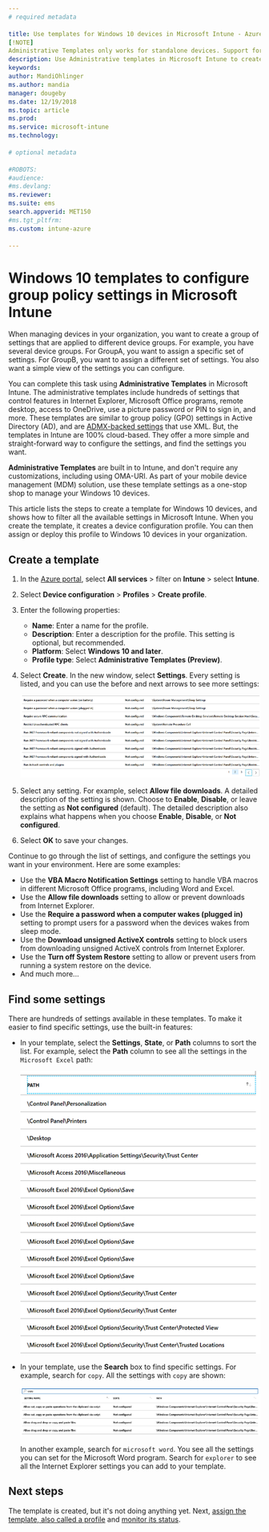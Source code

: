 ```yaml
---
# required metadata

title: Use templates for Windows 10 devices in Microsoft Intune - Azure | Microsoft Docs
[!NOTE]
Administrative Templates only works for standalone devices. Support for SCCM co-managed devices will be coming shortly.
description: Use Administrative templates in Microsoft Intune to create groups of settings for Windows 10 devices. Use these settings in a device configuration profile to control Office programs, secure features in Internet Explorer, control access to OneDrive, use remote desktop features, enable AutoPlay, set power management settings, use HTTP printing, use different user logon options, and control the event log size.
keywords:
author: MandiOhlinger
ms.author: mandia
manager: dougeby
ms.date: 12/19/2018
ms.topic: article
ms.prod:
ms.service: microsoft-intune
ms.technology:

# optional metadata

#ROBOTS:
#audience:
#ms.devlang:
ms.reviewer:
ms.suite: ems
search.appverid: MET150
#ms.tgt_pltfrm:
ms.custom: intune-azure

---
```


# Windows 10 templates to configure group policy settings in Microsoft Intune

When managing devices in your organization, you want to create a group of settings that are applied to different device groups. For example, you have several device groups. For GroupA, you want to assign a specific set of settings. For GroupB, you want to assign a different set of settings. You also want a simple view of the settings you can configure.

You can complete this task using **Administrative Templates** in Microsoft Intune. The administrative templates include hundreds of settings that control features in Internet Explorer, Microsoft Office programs, remote desktop, access to OneDrive, use a picture password or PIN to sign in, and more. These templates are similar to group policy (GPO) settings in Active Directory (AD), and are [ADMX-backed settings](https://docs.microsoft.com/windows/client-management/mdm/understanding-admx-backed-policies) that use XML. But, the templates in Intune are 100% cloud-based. They offer a more simple and straight-forward way to configure the settings, and find the settings you want.

**Administrative Templates** are built in to Intune, and don't require any customizations, including using OMA-URI. As part of your mobile device management (MDM) solution, use these template settings as a one-stop shop to manage your Windows 10 devices.

This article lists the steps to create a template for Windows 10 devices, and shows how to filter all the available settings in Microsoft Intune. When you create the template, it creates a device configuration profile. You can then assign or deploy this profile to Windows 10 devices in your organization.

## Create a template

1. In the [Azure portal](https://portal.azure.com), select **All services** > filter on **Intune** > select **Intune**.
2. Select **Device configuration** > **Profiles** > **Create profile**.
3. Enter the following properties:

    - **Name**: Enter a name for the profile.
    - **Description**: Enter a description for the profile. This setting is optional, but recommended.
    - **Platform**: Select **Windows 10 and later**.
    - **Profile type**: Select **Administrative Templates (Preview)**.

4. Select **Create**. In the new window, select **Settings**. Every setting is listed, and you can use the before and next arrows to see more settings:

    ![See a sample list of settings and use previous and next buttons](./media/administrative-templates-windows/sample-settings-list-next-page.png)

5. Select any setting. For example, select **Allow file downloads**. A detailed description of the setting is shown. Choose to **Enable**, **Disable**, or leave the setting as **Not configured** (default). The detailed description also explains what happens when you choose **Enable**, **Disable**, or **Not configured**.
6. Select **OK** to save your changes.

Continue to go through the list of settings, and configure the settings you want in your environment. Here are some examples:

- Use the **VBA Macro Notification Settings** setting to handle VBA macros in different Microsoft Office programs, including Word and Excel.
- Use the **Allow file downloads** setting to allow or prevent downloads from Internet Explorer.
- Use the **Require a password when a computer wakes (plugged in)** setting to prompt users for a password when the devices wakes from sleep mode.
- Use the **Download unsigned ActiveX controls** setting to block users from downloading unsigned ActiveX controls from Internet Explorer.
- Use the **Turn off System Restore** setting to allow or prevent users from running a system restore on the device.
- And much more...

## Find some settings

There are hundreds of settings available in these templates. To make it easier to find specific settings, use the built-in features:

- In your template, select the **Settings**, **State**, or **Path** columns to sort the list. For example, select the **Path** column to see all the settings in the `Microsoft Excel` path:

  ![Click Path to sort alphabetically](./media/administrative-templates-windows/path-filter-shows-excel-options.png)

- In your template, use the **Search** box to find specific settings. For example, search for `copy`. All the settings with `copy` are shown:

  ![Click Path to sort alphabetically](./media/administrative-templates-windows/search-copy-settings.png)

  In another example, search for `microsoft word`. You see all the settings you can set for the Microsoft Word program. Search for `explorer` to see all the Internet Explorer settings you can add to your template.

## Next steps

The template is created, but it's not doing anything yet. Next, [assign the template, also called a profile](device-profile-assign.md) and [monitor its status](device-profile-monitor.md).
